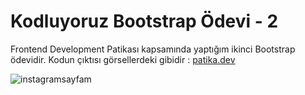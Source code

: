 # Kodluyoruz Bootstrap Ödevi - 2

Frontend Development Patikası kapsamında yaptığım ikinci Bootstrap ödevidir. Kodun çıktısı görsellerdeki gibidir :
[patika.dev](https://www.patika.dev/tr)

![instagramsayfam](https://user-images.githubusercontent.com/107553286/187033967-d44acb80-6e9b-45d6-826f-479457f50d5a.png)